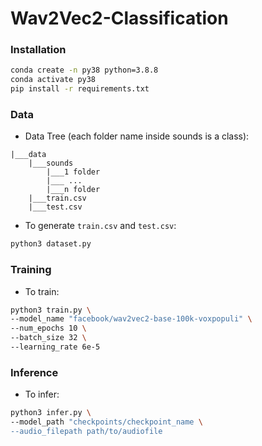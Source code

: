 # Wav2Vec2-Classification


### Installation
```bash
conda create -n py38 python=3.8.8
conda activate py38
pip install -r requirements.txt
```

### Data

- Data Tree (each folder name inside sounds is a class): 
```
|___data
    |___sounds
        |___1 folder
        |___ ...
        |___n folder
    |___train.csv
    |___test.csv
```
- To generate `train.csv` and  `test.csv`:
```bash
python3 dataset.py
```

### Training
- To train:
```bash
python3 train.py \
--model_name "facebook/wav2vec2-base-100k-voxpopuli" \
--num_epochs 10 \
--batch_size 32 \
--learning_rate 6e-5
```


### Inference
- To infer:

```bash
python3 infer.py \
--model_path "checkpoints/checkpoint_name \
--audio_filepath path/to/audiofile
```